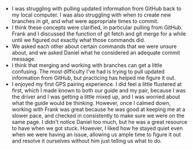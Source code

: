 * I was struggling with pulling updated information from GitHub back to my local computer. I was also struggling with when to create new branches in git, and what were appropriate times to commit.
* I think these concepts were clarified, in particular pulling from GitHub. Frank and I discussed the function of git fetch and git merge for a while until we figured out exactly what those commands did.
* We asked each other about certain commands that we were unsure about, and we asked Daniel what he considered an adequate commit message.
* I think that merging and working with branches can get a little confusing. The most difficulty I've had is trying to pull updated information from GitHub, but practicing has helped me figure it out.
* I enjoyed my first GPS pairing experience. I did feel a little flustered at first, which I made known to both our guide and my pair, because I was the driver and I was getting a little mixed up, and I was worried about what the guide would be thinking. However, once I calmed down, working with Frank was great because he was good at keeping me at a slower pace, and checked in consistently to make sure we were on the same page. I didn't notice Daniel too much, but he was a great resource to have when we got stuck. However, I liked how he stayed quiet even when we were having an issue, allowing us ample time to figure it out and resolve it ourselves without him just telling us what to do.